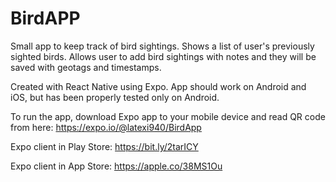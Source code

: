 # BirdAPP

Small app to keep track of bird sightings.
Shows a list of user's previously sighted birds.
Allows user to add bird sightings with notes and they will be saved with geotags and timestamps.

Created with React Native using Expo. App should work on Android and iOS, but has been properly tested only on Android.

To run the app, download Expo app to your mobile device and read QR code from here:
https://expo.io/@latexi940/BirdApp

Expo client in Play Store:
https://bit.ly/2tarICY

Expo client in App Store:
https://apple.co/38MS1Ou